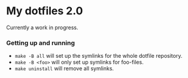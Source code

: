 My dotfiles 2.0
===============
Currently a work in progress.

### Getting up and running

- ```make -B all``` will set up the symlinks for the whole dotfile repository.
- ```make -B <foo>``` will only set up symlinks for foo-files.
- ```make uninstall``` will remove all symlinks.
